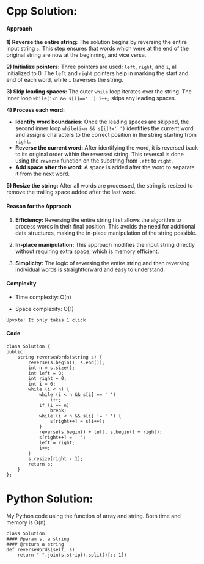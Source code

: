 # Cpp Solution:
#### Approach

**1) Reverse the entire string:** The solution begins by reversing the entire input string `s`. This step ensures that words which were at the end of the original string are now at the beginning, and vice versa.

**2) Initialize pointers:** Three pointers are used: `left`, `right`, and `i`, all initialized to 0. The `left` and `right` pointers help in marking the start and end of each word, while `i` traverses the string.

**3) Skip leading spaces:** The outer `while` loop iterates over the string. The inner loop `while(i<n && s[i]==' ') i++;` skips any leading spaces.

**4) Process each word:**

- **Identify word boundaries:** Once the leading spaces are skipped, the second inner loop `while(i<n && s[i]!=' ')` identifies the current word and assigns characters to the correct position in the string starting from `right`.
- **Reverse the current word:** After identifying the word, it is reversed back to its original order within the reversed string. This reversal is done using the `reverse` function on the substring from `left` to `right`.
- **Add space after the word:** A space is added after the word to separate it from the next word.

**5) Resize the string:** After all words are processed, the string is resized to remove the trailing space added after the last word.

#### Reason for the Approach

1. **Efficiency:** Reversing the entire string first allows the algorithm to process words in their final position. This avoids the need for additional data structures, making the in-place manipulation of the string possible.

2. **In-place manipulation:** This approach modifies the input string directly without requiring extra space, which is memory efficient.

3. **Simplicity:** The logic of reversing the entire string and then reversing individual words is straightforward and easy to understand.


#### Complexity
- Time complexity: O(n)
<!-- Add your time complexity here, e.g. $$O(n)$$ -->

- Space complexity: O(1)
<!-- Add your space complexity here, e.g. $$O(n)$$ -->

`Upvote! It only takes 1 click`

#### Code
```
class Solution {
public:
    string reverseWords(string s) {
        reverse(s.begin(), s.end());
        int n = s.size();
        int left = 0;
        int right = 0;
        int i = 0;
        while (i < n) {
            while (i < n && s[i] == ' ')
                i++;
            if (i == n)
                break;
            while (i < n && s[i] != ' ') {
                s[right++] = s[i++];
            }
            reverse(s.begin() + left, s.begin() + right);
            s[right++] = ' ';
            left = right;
            i++;
        }
        s.resize(right - 1);
        return s;
    }
};
```




# Python Solution:
My Python code using the function of array and string. Both time and memory is O(n).

    class Solution:
    #### @param s, a string
    #### @return a string
    def reverseWords(self, s):
        return " ".join(s.strip().split()[::-1])
